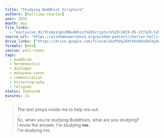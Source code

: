 ```yaml
---
title: "Studying Buddhist Scripture"
authors: [hallisey-charles]
year: 2018
month: may
file_links:
  - "exclusive_01/Studying%20Buddhist%20Scripture%20(2019-05-22)%20-%20Charles%20Hallisey.m4a"
source_url: "https://wisdomexperience.org/wisdom-podcast/charles-hallisey/"
drive_links: ["https://drive.google.com/file/d/1kzP5VqJOXfXkVkKudVIkyUw5cAAN354_/view?usp=drivesdk"]
formats: [m4a]
course: pali-canon
tags:
  - buddhism
  - hermeneutics
  - dialogue
  - mahayana-canon
  - communication
  - historiography
  - religion
status: featured
minutes: 11
---
```

    
> The text jumps inside me to help me out.  
...  
So, when you're studying Buddhism, what are you studying?  
I know the answer. I'm studying **me**.  
I'm studying me.
